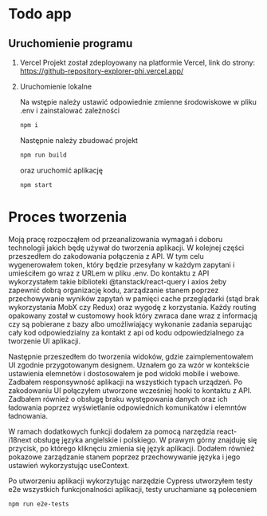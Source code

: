 # Todo app

## Uruchomienie programu

<!-- ### Backend -->

1.  Vercel
    Projekt został zdeployowany na platformie Vercel, link do strony: https://github-repository-explorer-phi.vercel.app/

2.  Uruchomienie lokalne

    Na wstępie należy ustawić odpowiednie zmienne środowiskowe w pliku .env i zainstalować zależności

    ```sh
    npm i
    ```

    Następnie należy zbudować projekt

    ```sh
    npm run build
    ```

    oraz uruchomić aplikację

    ```sh
    npm start
    ```

# Proces tworzenia

Moją pracę rozpocząłem od przeanalizowania wymagań i doboru technologii jakich będę używał do tworzenia aplikacji. W kolejnej części przeszedłem do zakodowania połączenia z API. W tym celu wygenerowałem token, który będzie przesyłany w każdym zapytani i umieściłem go wraz z URLem w pliku .env. Do kontaktu z API wykorzystałem takie biblioteki @tanstack/react-query i axios żeby zapewnić dobrą organizację kodu, zarządzanie stanem poprzez przechowywanie wyników zapytań w pamięci cache przeglądarki (stąd brak wykorzystania MobX czy Redux) oraz wygodę z korzystania. Każdy routing opakowany został w customowy hook który zwraca dane wraz z informacją czy są pobierane z bazy albo umożliwiający wykonanie zadania separując cały kod odpowiedzialny za kontakt z api od kodu odpowiedzialnego za tworzenie UI aplikacji.

Następnie przeszedłem do tworzenia widoków, gdzie zaimplementowałem UI zgodnie przygotowanym designem. Uznałem go za wzór w kontekście ustawienia elemnetów i dostosowałem je pod widoki mobile i webowe. Zadbałem responsywność aplikacji na wszystkich typach urządzeń. Po zakodowaniu UI połączyłem utworzone wcześniej hooki to kontaktu z API. Zadbałem również o obsługę braku występowania danych oraz ich ładowania poprzez wyświetlanie odpowiednich komunikatów i elemntów ładnowania.

W ramach dodatkowych funkcji dodałem za pomocą narzędzia react-i18next obsługę języka angielskie i polskiego. W prawym górny znajduję się przycisk, po którego kliknęciu zmienia się język aplikacji. Dodałem również pokazowe zarządzanie stanem poprzez przechowywanie języka i jego ustawień wykorzystując useContext.

Po utworzeniu aplikacji wykorzytując narzędzie Cypress utworzyłem testy e2e wszystkich funkcjonalności aplikacji, testy uruchamiane są poleceniem

```sh
npm run e2e-tests
```
